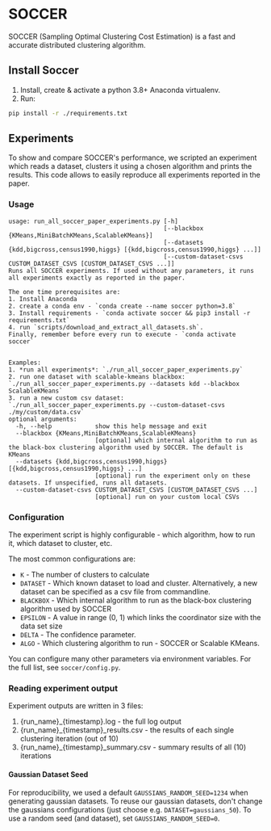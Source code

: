 # SOCCER

SOCCER (Sampling Optimal Clustering Cost Estimation) is a fast and accurate distributed clustering algorithm.

## Install Soccer

1. Install, create & activate a python 3.8+ Anaconda virtualenv.
2. Run:

```bash
pip install -r ./requirements.txt
```

## Experiments

To show and compare SOCCER's performance, we scripted an experiment which reads a dataset, clusters it using a chosen 
algorithm and prints the results. This code allows to easily reproduce all experiments reported in the paper.

### Usage   
```text
usage: run_all_soccer_paper_experiments.py [-h]
                                           [--blackbox {KMeans,MiniBatchKMeans,ScalableKMeans}]
                                           [--datasets {kdd,bigcross,census1990,higgs} [{kdd,bigcross,census1990,higgs} ...]]
                                           [--custom-dataset-csvs CUSTOM_DATASET_CSVS [CUSTOM_DATASET_CSVS ...]]
Runs all SOCCER experiments. If used without any parameters, it runs all experiments exactly as reported in the paper.

The one time prerequisites are:
1. Install Anaconda
2. create a conda env - `conda create --name soccer python=3.8`
3. Install requirements - `conda activate soccer && pip3 install -r requirements.txt`
4. run `scripts/download_and_extract_all_datasets.sh`.
Finally, remember before every run to execute - `conda activate soccer`


Examples:
1. *run all experiments*: `./run_all_soccer_paper_experiments.py`
2. run one dataset with scalable-kmeans blackbox: `./run_all_soccer_paper_experiments.py --datasets kdd --blackbox ScalableKMeans`
3. run a new custom csv dataset: `./run_all_soccer_paper_experiments.py --custom-dataset-csvs ./my/custom/data.csv`
optional arguments:
  -h, --help            show this help message and exit
  --blackbox {KMeans,MiniBatchKMeans,ScalableKMeans}
                        [optional] which internal algorithm to run as the black-box clustering algorithm used by SOCCER. The default is KMeans
  --datasets {kdd,bigcross,census1990,higgs} [{kdd,bigcross,census1990,higgs} ...]
                        [optional] run the experiment only on these datasets. If unspecified, runs all datasets.
  --custom-dataset-csvs CUSTOM_DATASET_CSVS [CUSTOM_DATASET_CSVS ...]
                        [optional] run on your custom local CSVs
```

### Configuration

The experiment script is highly configurable - which algorithm, how to run it, which dataset to cluster, etc.

The most common configurations are:

* `K` - The number of clusters to calculate
* `DATASET` - Which known dataset to load and cluster. Alternatively, a new dataset can be specified as a csv file from commandline.
* `BLACKBOX` - Which internal algorithm to run as the black-box clustering algorithm used by SOCCER
* `EPSILON` - A value in range (0, 1) which links the coordinator size with the data set size
* `DELTA` - The confidence parameter.
* `ALGO` - Which clustering algorithm to run - SOCCER or Scalable KMeans.

You can configure many other parameters via environment variables. For the full list, see `soccer/config.py`.


### Reading experiment output

Experiment outputs are written in 3 files:

1. {run_name}_{timestamp}.log - the full log output
2. {run_name}_{timestamp}_results.csv - the results of each single clustering iteration (out of 10)
3. {run_name}_{timestamp}_summary.csv - summary results of all (10) iterations

#### Gaussian Dataset Seed

For reproducibility, we used a default `GAUSSIANS_RANDOM_SEED=1234` when generating gaussian datasets. To reuse our gaussian datasets, don't change the gaussians configurations (just choose
e.g. `DATASET=gaussians_50`). To use a random seed (and dataset), set `GAUSSIANS_RANDOM_SEED=0`.
